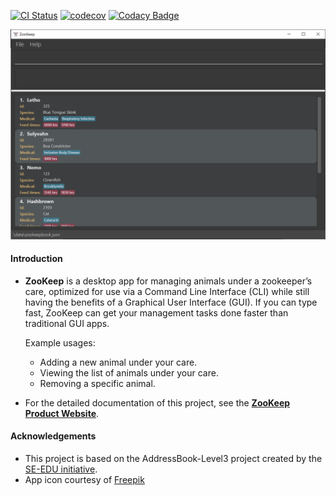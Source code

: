 [![CI Status](https://github.com/AY2021S1-CS2103T-W15-4/tp/workflows/Java%20CI/badge.svg)](https://github.com/AY2021S1-CS2103T-W15-4/tp/actions)
[![codecov](https://codecov.io/gh/AY2021S1-CS2103T-W15-4/tp/branch/master/graph/badge.svg)](https://codecov.io/gh/AY2021S1-CS2103T-W15-4/tp)
[![Codacy Badge](https://app.codacy.com/project/badge/Grade/0f70aafdfeb84814a92b76d5182cc82a)](https://www.codacy.com/gh/AY2021S1-CS2103T-W15-4/tp/dashboard?utm_source=github.com&amp;utm_medium=referral&amp;utm_content=AY2021S1-CS2103T-W15-4/tp&amp;utm_campaign=Badge_Grade)

![Ui](docs/images/Ui.png)

#### Introduction

* **ZooKeep** is a desktop app for managing animals under a zookeeper’s care,
optimized for use via a Command Line Interface (CLI) while still having the
benefits of a Graphical User Interface (GUI). If you can type fast,
ZooKeep can get your management tasks done faster than traditional GUI apps.

  Example usages:
  * Adding a new animal under your care.
  * Viewing the list of animals under your care.
  * Removing a specific animal.

* For the detailed documentation of this project, see the **[ZooKeep Product Website](https://ay2021s1-cs2103t-w15-4.github.io/tp/)**.

#### Acknowledgements

* This project is based on the AddressBook-Level3 project created by the [SE-EDU initiative](https://se-education.org).
* App icon courtesy of [Freepik](https://www.flaticon.com/authors/freepik)
